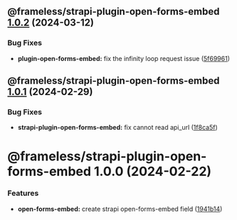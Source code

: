 ## @frameless/strapi-plugin-open-forms-embed [1.0.2](https://github.com/frameless/strapi/compare/@frameless/strapi-plugin-open-forms-embed@1.0.1...@frameless/strapi-plugin-open-forms-embed@1.0.2) (2024-03-12)


### Bug Fixes

* **plugin-open-forms-embed:** fix the infinity loop request issue ([5f69961](https://github.com/frameless/strapi/commit/5f69961217e499d5e6bfdc725f03965b195478fb))

## @frameless/strapi-plugin-open-forms-embed [1.0.1](https://github.com/frameless/strapi/compare/@frameless/strapi-plugin-open-forms-embed@1.0.0...@frameless/strapi-plugin-open-forms-embed@1.0.1) (2024-02-29)


### Bug Fixes

* **strapi-plugin-open-forms-embed:** fix cannot read api_url ([1f8ca5f](https://github.com/frameless/strapi/commit/1f8ca5f0011b09956e47ed29b5834ea793002f4a))

# @frameless/strapi-plugin-open-forms-embed 1.0.0 (2024-02-22)


### Features

* **open-forms-embed:** create strapi open-forms-embed field ([1941b14](https://github.com/frameless/strapi/commit/1941b140703d7585008d7705346a9c47769c2ae0))
